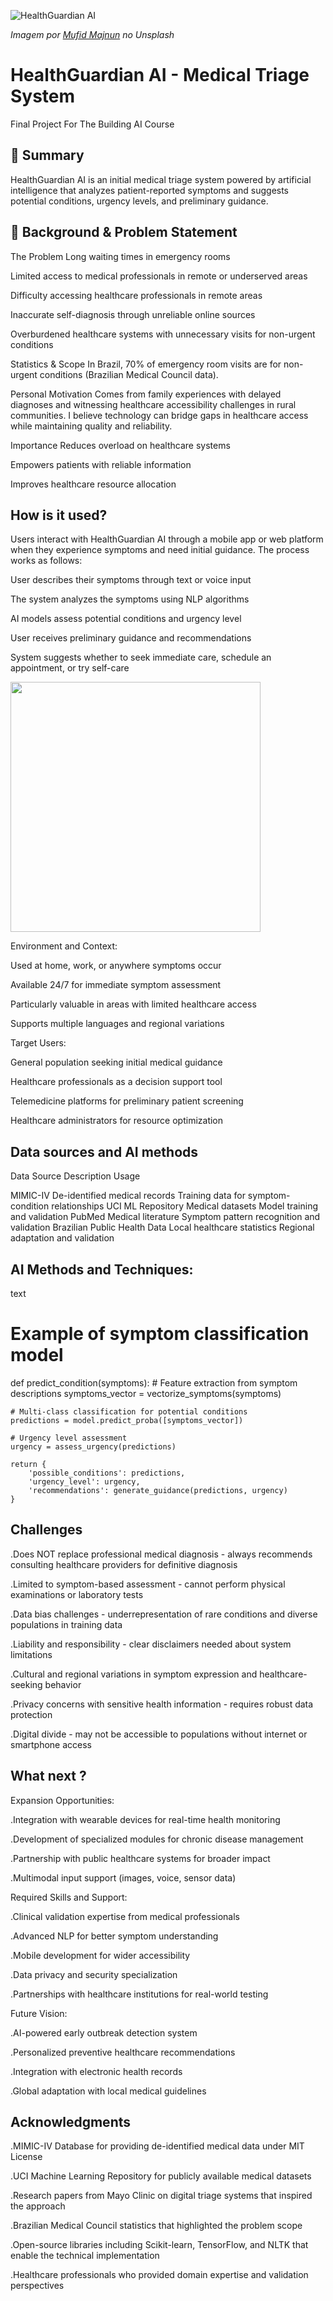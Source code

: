 ![HealthGuardian AI](https://images.unsplash.com/photo-1576091160550-2173dba999ef?ixlib=rb-4.0.3&ixid=M3wxMjA3fDB8MHxwaG90by1wYWdlfHx8fGVufDB8fHx8fA%3D%3D&auto=format&fit=crop&w=800&q=80)

*Imagem por [Mufid Majnun](https://unsplash.com/@mufidpwt) no Unsplash*

# HealthGuardian AI - Medical Triage System

Final Project For The Building AI Course

## 🎯 Summary

HealthGuardian AI is an initial medical triage system powered by artificial intelligence that analyzes patient-reported symptoms and suggests potential conditions, urgency levels, and preliminary guidance.

## 🏥 Background & Problem Statement

The Problem
Long waiting times in emergency rooms

Limited access to medical professionals in remote or underserved areas

Difficulty accessing healthcare professionals in remote areas

Inaccurate self-diagnosis through unreliable online sources

Overburdened healthcare systems with unnecessary visits for non-urgent conditions

Statistics & Scope
In Brazil, 70% of emergency room visits are for non-urgent conditions (Brazilian Medical Council data).

Personal Motivation
Comes from family experiences with delayed diagnoses and witnessing healthcare accessibility challenges in rural communities. I believe technology can bridge gaps in healthcare access while maintaining quality and reliability.

Importance
Reduces overload on healthcare systems

Empowers patients with reliable information

Improves healthcare resource allocation

## How is it used?
Users interact with HealthGuardian AI through a mobile app or web platform when they experience symptoms and need initial guidance. The process works as follows:

User describes their symptoms through text or voice input

The system analyzes the symptoms using NLP algorithms

AI models assess potential conditions and urgency level

User receives preliminary guidance and recommendations

System suggests whether to seek immediate care, schedule an appointment, or try self-care

<img src="https://via.placeholder.com/600x400/4A90E2/FFFFFF?text=HealthGuardian+AI+Interface" width="400">

Environment and Context:

Used at home, work, or anywhere symptoms occur

Available 24/7 for immediate symptom assessment

Particularly valuable in areas with limited healthcare access

Supports multiple languages and regional variations

Target Users:

General population seeking initial medical guidance

Healthcare professionals as a decision support tool

Telemedicine platforms for preliminary patient screening

Healthcare administrators for resource optimization

## Data sources and AI methods

Data Source	                  Description	                    Usage

MIMIC-IV	                    De-identified medical records	  Training data for symptom-condition relationships
UCI ML Repository	            Medical datasets	              Model training and validation
PubMed	                      Medical literature	            Symptom pattern recognition and validation
Brazilian Public Health Data	Local healthcare statistics	    Regional adaptation and validation

## AI Methods and Techniques:

text

# Example of symptom classification model
def predict_condition(symptoms):
    # Feature extraction from symptom descriptions
    symptoms_vector = vectorize_symptoms(symptoms)
    
    # Multi-class classification for potential conditions
    predictions = model.predict_proba([symptoms_vector])
    
    # Urgency level assessment
    urgency = assess_urgency(predictions)
    
    return {
        'possible_conditions': predictions,
        'urgency_level': urgency,
        'recommendations': generate_guidance(predictions, urgency)
    }

## Challenges

.Does NOT replace professional medical diagnosis - always recommends consulting healthcare providers for definitive diagnosis

.Limited to symptom-based assessment - cannot perform physical examinations or laboratory tests

.Data bias challenges - underrepresentation of rare conditions and diverse populations in training data

.Liability and responsibility - clear disclaimers needed about system limitations

.Cultural and regional variations in symptom expression and healthcare-seeking behavior

.Privacy concerns with sensitive health information - requires robust data protection

.Digital divide - may not be accessible to populations without internet or smartphone access

## What next ?

Expansion Opportunities:

.Integration with wearable devices for real-time health monitoring

.Development of specialized modules for chronic disease management

.Partnership with public healthcare systems for broader impact

.Multimodal input support (images, voice, sensor data)

Required Skills and Support:

.Clinical validation expertise from medical professionals

.Advanced NLP for better symptom understanding

.Mobile development for wider accessibility

.Data privacy and security specialization

.Partnerships with healthcare institutions for real-world testing

Future Vision:

.AI-powered early outbreak detection system

.Personalized preventive healthcare recommendations

.Integration with electronic health records

.Global adaptation with local medical guidelines

## Acknowledgments

.MIMIC-IV Database for providing de-identified medical data under MIT License

.UCI Machine Learning Repository for publicly available medical datasets

.Research papers from Mayo Clinic on digital triage systems that inspired the approach

.Brazilian Medical Council statistics that highlighted the problem scope

.Open-source libraries including Scikit-learn, TensorFlow, and NLTK that enable the technical implementation

.Healthcare professionals who provided domain expertise and validation perspectives


